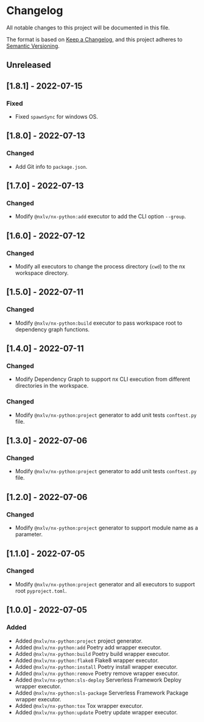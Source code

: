 # Changelog

All notable changes to this project will be documented in this file.

The format is based on [Keep a Changelog](https://keepachangelog.com/en/1.0.0/),
and this project adheres to [Semantic Versioning](https://semver.org/spec/v2.0.0.html).

## Unreleased

## [1.8.1] - 2022-07-15

### Fixed

- Fixed `spawnSync` for windows OS.

## [1.8.0] - 2022-07-13

### Changed

- Add Git info to `package.json`.

## [1.7.0] - 2022-07-13

### Changed

- Modify `@nxlv/nx-python:add` executor to add the CLI option `--group`.

## [1.6.0] - 2022-07-12

### Changed

- Modify all executors to change the process directory (`cwd`) to the nx workspace directory.

## [1.5.0] - 2022-07-11

### Changed

- Modify `@nxlv/nx-python:build` executor to pass workspace root to dependency graph functions.

## [1.4.0] - 2022-07-11

### Changed

- Modify Dependency Graph to support nx CLI execution from different directories in the workspace.

### Changed

- Modify `@nxlv/nx-python:project` generator to add unit tests `conftest.py` file.

## [1.3.0] - 2022-07-06

### Changed

- Modify `@nxlv/nx-python:project` generator to add unit tests `conftest.py` file.

## [1.2.0] - 2022-07-06

### Changed

- Modify `@nxlv/nx-python:project` generator to support module name as a parameter.

## [1.1.0] - 2022-07-05

### Changed

- Modify `@nxlv/nx-python:project` generator and all executors to support root `pyproject.toml`.

## [1.0.0] - 2022-07-05

### Added

- Added `@nxlv/nx-python:project` project generator.
- Added `@nxlv/nx-python:add` Poetry add wrapper executor.
- Added `@nxlv/nx-python:build` Poetry build wrapper executor.
- Added `@nxlv/nx-python:flake8` Flake8 wrapper executor.
- Added `@nxlv/nx-python:install` Poetry install wrapper executor.
- Added `@nxlv/nx-python:remove` Poetry remove wrapper executor.
- Added `@nxlv/nx-python:sls-deploy` Serverless Framework Deploy wrapper executor.
- Added `@nxlv/nx-python:sls-package` Serverless Framework Package wrapper executor.
- Added `@nxlv/nx-python:tox` Tox wrapper executor.
- Added `@nxlv/nx-python:update` Poetry update wrapper executor.
